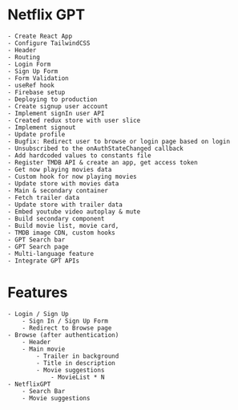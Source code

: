 # Netflix GPT
    - Create React App
    - Configure TailwindCSS
    - Header
    - Routing
    - Login Form
    - Sign Up Form
    - Form Validation
    - useRef hook
    - Firebase setup
    - Deploying to production
    - Create signup user account
    - Implement signIn user API
    - Created redux store with user slice
    - Implement signout
    - Update profile
    - Bugfix: Redirect user to browse or login page based on login
    - Unsubscribed to the onAuthStateChanged callback
    - Add hardcoded values to constants file
    - Register TMDB API & create an app, get access token
    - Get now playing movies data
    - Custom hook for now playing movies
    - Update store with movies data
    - Main & secondary container
    - Fetch trailer data
    - Update store with trailer data
    - Embed youtube video autoplay & mute
    - Build secondary component
    - Build movie list, movie card,
    - TMDB image CDN, custom hooks
    - GPT Search bar
    - GPT Search page
    - Multi-language feature
    - Integrate GPT APIs 

# Features
    - Login / Sign Up
        - Sign In / Sign Up Form
        - Redirect to Browse page
    - Browse (after authentication)
        - Header
        - Main movie
            - Trailer in background
            - Title in description
            - Movie suggestions
                - MovieList * N
    - NetflixGPT
        - Search Bar
        - Movie suggestions